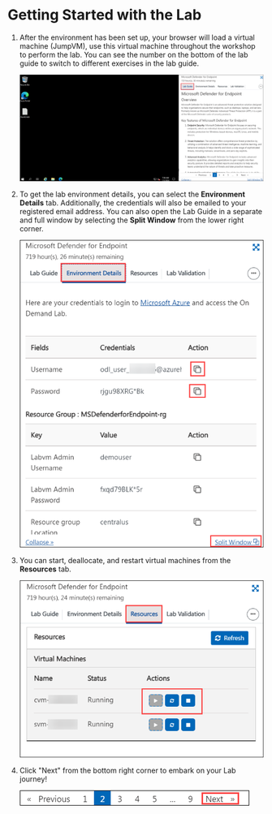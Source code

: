 # Getting Started with the Lab

1. After the environment has been set up, your browser will load a virtual machine (JumpVM), use this virtual machine throughout the workshop to perform the lab. You can see the number on the bottom of the lab guide to switch to different exercises in the lab guide.

   ![](../Media/lab-01.png)
 
1. To get the lab environment details, you can select the **Environment Details** tab. Additionally, the credentials will also be emailed to your registered email address. You can also open the Lab Guide in a separate and full window by selecting the **Split Window** from the lower right corner. 

    ![](../Media/intro-2.png)

1. You can start, deallocate, and restart virtual machines from the **Resources** tab.

   ![](../Media/intro-3.png)

1. Click "Next" from the bottom right corner to embark on your Lab journey!
 
   ![Start Your Azure Journey](../Media/next.png)